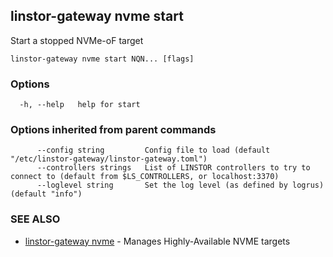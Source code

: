 ## linstor-gateway nvme start

Start a stopped NVMe-oF target

```
linstor-gateway nvme start NQN... [flags]
```

### Options

```
  -h, --help   help for start
```

### Options inherited from parent commands

```
      --config string         Config file to load (default "/etc/linstor-gateway/linstor-gateway.toml")
      --controllers strings   List of LINSTOR controllers to try to connect to (default from $LS_CONTROLLERS, or localhost:3370)
      --loglevel string       Set the log level (as defined by logrus) (default "info")
```

### SEE ALSO

* [linstor-gateway nvme](linstor-gateway_nvme.md)	 - Manages Highly-Available NVME targets

